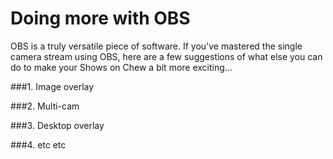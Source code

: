 # Doing more with OBS

OBS is a truly versatile piece of software. If you've mastered the single camera stream using OBS, here are a few suggestions of what else you can do to make your Shows on Chew a bit more exciting...

###1. Image overlay

###2. Multi-cam 

###3. Desktop overlay

###4. etc etc
